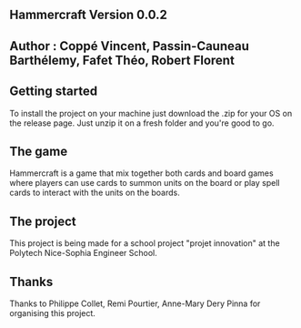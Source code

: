 ## Hammercraft Version 0.0.2 

## Author : Coppé Vincent, Passin-Cauneau Barthélemy, Fafet Théo, Robert Florent

## Getting started
To install the project on your machine just download the .zip for your OS on the release page. Just unzip it on a fresh folder and you're good to go.
  
## The game
Hammercraft is a game that mix together both cards and board games where players can use cards to summon units on the board or play spell cards to interact with the units on the boards.
  
## The project 
This project is being made for a school project "projet innovation" at the Polytech Nice-Sophia Engineer School.
  
## Thanks
Thanks to Philippe Collet, Remi Pourtier, Anne-Mary Dery Pinna for organising this project.
